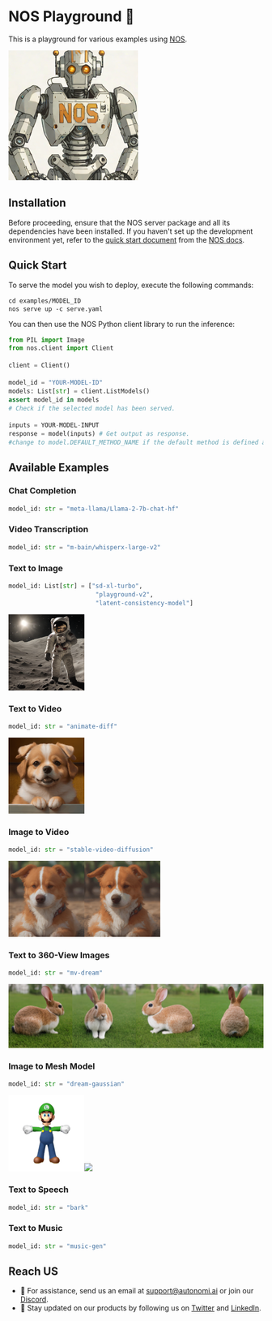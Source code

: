 # NOS Playground 🛝
This is a playground for various examples using [NOS](https://github.com/autonomi-ai/nos).

<img src="assets/exp_txt2img.png" width="256">

## Installation
Before proceeding, ensure that the NOS server package and all its dependencies have been installed. If you haven't set up the development environment yet, refer to the [quick start document](https://docs.nos.run/docs/quickstart.html) from the [NOS docs](https://docs.nos.run/).

## Quick Start
To serve the model you wish to deploy, execute the following commands:
```console
cd examples/MODEL_ID
nos serve up -c serve.yaml
```
You can then use the NOS Python client library to run the inference:
```python
from PIL import Image
from nos.client import Client

client = Client()

model_id = "YOUR-MODEL-ID"
models: List[str] = client.ListModels()
assert model_id in models
# Check if the selected model has been served.

inputs = YOUR-MODEL-INPUT
response = model(inputs) # Get output as response.
#change to model.DEFAULT_METHOD_NAME if the default method is defined as  "__call__"
```

## Available Examples

### Chat Completion
```python
model_id: str = "meta-llama/Llama-2-7b-chat-hf"
```

### Video Transcription
```python
model_id: str = "m-bain/whisperx-large-v2"
```

### Text to Image
```python
model_id: List[str] = ["sd-xl-turbo",
                        "playground-v2",
                        "latent-consistency-model"]
```
<img src="examples/sdxl-turbo/assets/example.png" width="150">

### Text to Video
```python
model_id: str = "animate-diff"
```
<img src="examples/animate-diff/assets/example.gif" width="150">

### Image to Video
```python
model_id: str = "stable-video-diffusion"
```
<img src="examples/stable-video-diffusion/assets/exp_img2vid_in.png" width="150"><img src="examples/stable-video-diffusion/assets/exp_img2vid_out.gif" width="150">

### Text to 360-View Images
```python
model_id: str = "mv-dream"
```
<img src="examples/mvdream/assets/example.png" width="600">

### Image to Mesh Model
```python
model_id: str = "dream-gaussian"
```
<img src="examples/dream-gaussian/assets/csm_luigi_rgba.png" width="150"><img src="examples/dream-gaussian/assets/example.gif" width="160">

### Text to Speech
```python
model_id: str = "bark"
```
### Text to Music
```python
model_id: str = "music-gen"
```

## Reach US
* 💬 For assistance, send us an email at [support@autonomi.ai](mailto:support@autonomi.ai) or join our [Discord](https://discord.gg/QAGgvTuvgg).
* 📣 Stay updated on our products by following us on [Twitter](https://twitter.com/autonomi\_ai) and [LinkedIn](https://www.linkedin.com/company/autonomi-ai).
